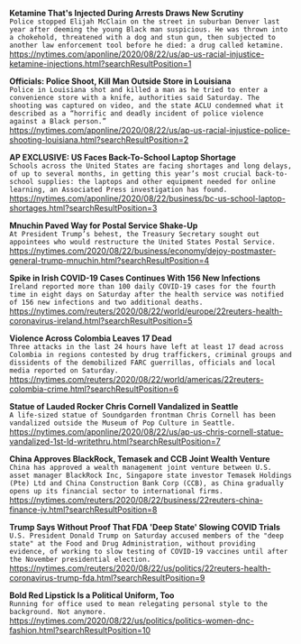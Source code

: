 **Ketamine That's Injected During Arrests Draws New Scrutiny**\
`Police stopped Elijah McClain on the street in suburban Denver last year after deeming the young Black man suspicious. He was thrown into a chokehold, threatened with a dog and stun gun, then subjected to another law enforcement tool before he died: a drug called ketamine. `\
https://nytimes.com/aponline/2020/08/22/us/ap-us-racial-injustice-ketamine-injections.html?searchResultPosition=1

**Officials: Police Shoot, Kill Man Outside Store in Louisiana**\
`Police in Louisiana shot and killed a man as he tried to enter a convenience store with a knife, authorities said Saturday. The shooting was captured on video, and the state ACLU condemned what it described as a “horrific and deadly incident of police violence against a Black person.” `\
https://nytimes.com/aponline/2020/08/22/us/ap-us-racial-injustice-police-shooting-louisiana.html?searchResultPosition=2

**AP EXCLUSIVE: US Faces Back-To-School Laptop Shortage**\
`Schools across the United States are facing shortages and long delays, of up to several months, in getting this year’s most crucial back-to-school supplies: the laptops and other equipment needed for online learning, an Associated Press investigation has found.`\
https://nytimes.com/aponline/2020/08/22/business/bc-us-school-laptop-shortages.html?searchResultPosition=3

**Mnuchin Paved Way for Postal Service Shake-Up**\
`At President Trump’s behest, the Treasury Secretary sought out appointees who would restructure the United States Postal Service.`\
https://nytimes.com/2020/08/22/business/economy/dejoy-postmaster-general-trump-mnuchin.html?searchResultPosition=4

**Spike in Irish COVID-19 Cases Continues With 156 New Infections**\
`Ireland reported more than 100 daily COVID-19 cases for the fourth time in eight days on Saturday after the health service was notified of 156 new infections and two additional deaths.`\
https://nytimes.com/reuters/2020/08/22/world/europe/22reuters-health-coronavirus-ireland.html?searchResultPosition=5

**Violence Across Colombia Leaves 17 Dead**\
`Three attacks in the last 24 hours have left at least 17 dead across Colombia in regions contested by drug traffickers, criminal groups and dissidents of the demobilized FARC guerrillas, officials and local media reported on Saturday. `\
https://nytimes.com/reuters/2020/08/22/world/americas/22reuters-colombia-crime.html?searchResultPosition=6

**Statue of Lauded Rocker Chris Cornell Vandalized in Seattle**\
`A life-sized statue of Soundgarden frontman Chris Cornell has been vandalized outside the Museum of Pop Culture in Seattle.`\
https://nytimes.com/aponline/2020/08/22/us/ap-us-chris-cornell-statue-vandalized-1st-ld-writethru.html?searchResultPosition=7

**China Approves BlackRock, Temasek and CCB Joint Wealth Venture**\
`China has approved a wealth management joint venture between U.S. asset manager BlackRock Inc, Singapore state investor Temasek Holdings (Pte) Ltd and China Construction Bank Corp (CCB), as China gradually opens up its financial sector to international firms.`\
https://nytimes.com/reuters/2020/08/22/business/22reuters-china-finance-jv.html?searchResultPosition=8

**Trump Says Without Proof That FDA 'Deep State' Slowing COVID Trials**\
`U.S. President Donald Trump on Saturday accused members of the "deep state" at the Food and Drug Administration, without providing evidence, of working to slow testing of COVID-19 vaccines until after the November presidential election.`\
https://nytimes.com/reuters/2020/08/22/us/politics/22reuters-health-coronavirus-trump-fda.html?searchResultPosition=9

**Bold Red Lipstick Is a Political Uniform, Too**\
`Running for office used to mean relegating personal style to the background. Not anymore.`\
https://nytimes.com/2020/08/22/us/politics/politics-women-dnc-fashion.html?searchResultPosition=10

